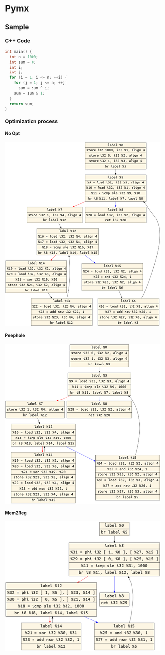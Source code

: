 # Pymx


## Sample

### C++ Code

```c++
int main() {
  int n = 1000;
  int sum = 0;
  int i;
  int j;
  for (i = 1; i <= n; ++i) {
    for (j = 1; j <= n; ++j)
      sum = sum ^ i;
    sum = sum & 1;
  }
  return sum;
}
```

### Optimization process

#### No Opt

![](doc/sample/no_opt.png)

#### Peephole

![](doc/sample/peephole.png)

#### Mem2Reg

![](doc/sample/mem2reg.png)
